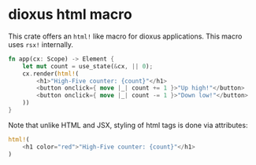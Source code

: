 
# dioxus html macro
This crate offers an `html!` like macro for 
dioxus applications. This macro uses `rsx!` internally.
```rust
fn app(cx: Scope) -> Element {
    let mut count = use_state(&cx, || 0);
    cx.render(html!(
        <h1>"High-Five counter: {count}"</h1>
        <button onclick={ move |_| count += 1 }>"Up high!"</button>
        <button onclick={ move |_| count -= 1 }>"Down low!"</button>
    ))
}
```
Note that unlike HTML and JSX, styling of html tags is done via 
attributes: 
```rust
html!(
    <h1 color="red">"High-Five counter: {count}"</h1>
)
```
